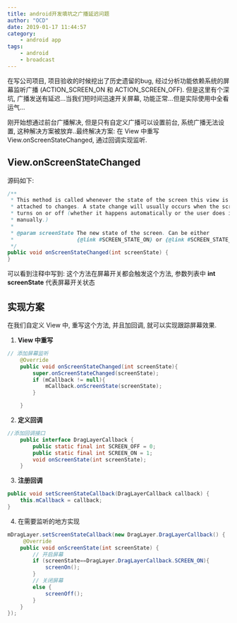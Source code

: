 ```yaml
---
title: android开发填坑之广播延迟问题
author: "OCD"
date: 2019-01-17 11:44:57
category:
    - android app
tags:
    - android
    - broadcast
---
```


在写公司项目, 项目验收的时候挖出了历史遗留的bug, 经过分析功能依赖系统的屏幕监听广播 (ACTION_SCREEN_ON 和 ACTION_SCREEN_OFF). 但是这里有个深坑, 广播发送有延迟...当我们短时间迅速开关屏幕, 功能正常...但是实际使用中全看运气...

刚开始想通过前台广播解决, 但是只有自定义广播可以设置前台, 系统广播无法设置, 这种解决方案被放弃..最终解决方案: 在 View 中重写 View.onScreenStateChanged, 通过回调实现监听.

## View.onScreenStateChanged

源码如下:

``` java
/**
 * This method is called whenever the state of the screen this view is
 * attached to changes. A state change will usually occurs when the screen
 * turns on or off (whether it happens automatically or the user does it
 * manually.)
 *
 * @param screenState The new state of the screen. Can be either
 *                    {@link #SCREEN_STATE_ON} or {@link #SCREEN_STATE_OFF}
 */
public void onScreenStateChanged(int screenState) {
}
```

可以看到注释中写到: 这个方法在屏幕开关都会触发这个方法, 参数列表中 __int screenState__ 代表屏幕开关状态


## 实现方案

在我们自定义 View 中, 重写这个方法, 并且加回调, 就可以实现跟踪屏幕效果.

1. __View 中重写__

``` java
// 添加屏幕监听
    @Override
    public void onScreenStateChanged(int screenState){
        super.onScreenStateChanged(screenState);
        if (mCallback != null){
            mCallback.onScreenState(screenState);
        }

    }
```

2. __定义回调__

``` java
//添加回调接口
    public interface DragLayerCallback {
        public static final int SCREEN_OFF = 0;
        public static final int SCREEN_ON = 1;
        void onScreenState(int screenState);
    }
```

3. __注册回调__

``` java
public void setScreenStateCallback(DragLayerCallback callback) {
    this.mCallback = callback;
}
```

4. 在需要监听的地方实现

``` java
mDragLayer.setScreenStateCallback(new DragLayer.DragLayerCallback() {
     @Override
    public void onScreenState(int screenState) {
        // 开启屏幕
        if (screenState==DragLayer.DragLayerCallback.SCREEN_ON){
            screenOn();
        }
        // 关闭屏幕
        else {
            screenOff();
        }
    }
});
```